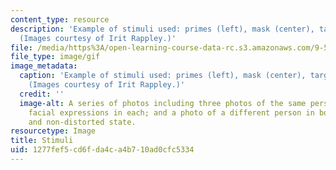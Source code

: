 ```yaml
---
content_type: resource
description: 'Example of stimuli used: primes (left), mask (center), target (right).
  (Images courtesy of Irit Rappley.)'
file: /media/https%3A/open-learning-course-data-rc.s3.amazonaws.com/9-51-affective-priming-at-short-and-extremely-short-exposures-spring-2003/1277fef5cd6fda4ca4b710ad0cfc5334_9-51s03.gif
file_type: image/gif
image_metadata:
  caption: 'Example of stimuli used: primes (left), mask (center), target (right).
    (Images courtesy of Irit Rappley.)'
  credit: ''
  image-alt: A series of photos including three photos of the same person with different
    facial expressions in each; and a photo of a different person in both a distorted
    and non-distorted state.
resourcetype: Image
title: Stimuli
uid: 1277fef5-cd6f-da4c-a4b7-10ad0cfc5334
---
```

